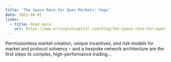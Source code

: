 ```yaml
---
title: 'The Space Race For Open Markets: Vega'
date: 2021-06-01
links:
  - title: Read more
    url: https://www.arringtoncapital.com/blog/the-space-race-for-open-markets-vega/
---
```


Permissionless market creation, unique incentives, and risk models for market and protocol solvency – and a bespoke network architecture are the first steps to complex, high-performance trading...
